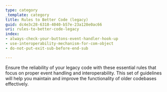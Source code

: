 ```yaml
---
type: category
_template: category
title: Rules to Better Code (legacy)
guid: dc4e3c28-6318-4040-b57e-23a128e0ac66
uri: rules-to-better-code-legacy
index:
- always-check-your-buttons-event-handler-hook-up
- use-interoperability-mechanism-for-com-object
- do-not-put-exit-sub-before-end-sub

---
```


Ensure the reliability of your legacy code with these essential rules that focus on proper event handling and interoperability. This set of guidelines will help you maintain and improve the functionality of older codebases effectively.
